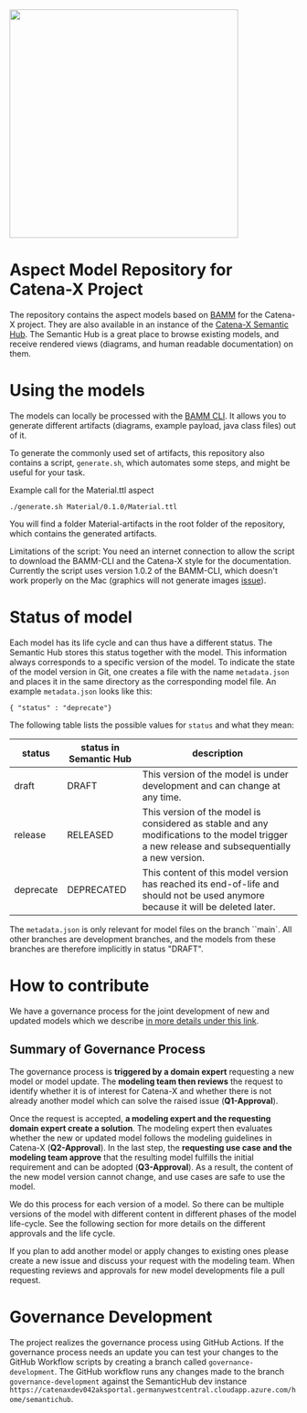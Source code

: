 <img src="https://raw.githubusercontent.com/catenax/tractusx/main/portal/code/tractus-x-portal/public/Catena-X_Logo_mit_Zusatz_2021.svg" width="400">

# Aspect Model Repository for Catena-X Project
The repository contains the aspect models based on [BAMM](https://openmanufacturingplatform.github.io/sds-documentation/bamm-specification/snapshot/index.html) for the Catena-X project.
They are also available in an instance of the [Catena-X Semantic Hub](https://catenaxintaksportal.germanywestcentral.cloudapp.azure.com/home/semantichub). The Semantic Hub is a great place to browse existing models, and receive rendered views (diagrams, and human readable documentation) on them.


# Using the models
The models can locally be processed with the [BAMM CLI](https://openmanufacturingplatform.github.io/sds-documentation/sds-documentation/index.html).
It allows you to generate different artifacts (diagrams, example payload, java class files) out of it.

To generate the commonly used set of artifacts, this repository also contains a script, `generate.sh`, which automates some steps, and might be useful for your task.

Example call for the Material.ttl aspect
```
./generate.sh Material/0.1.0/Material.ttl

```
You will find a folder Material-artifacts in the root folder of the repository, which contains the generated artifacts.

Limitations of the script: You need an internet connection to allow the script to download the BAMM-CLI and the Catena-X style for the documentation. 
Currently the script uses version 1.0.2 of the BAMM-CLI, which doesn't work properly on the Mac (graphics will not generate images [issue](https://github.com/OpenManufacturingPlatform/sds-sdk/issues/38)). 

# Status of model
Each model has its life cycle and can thus have a different status. The Semantic Hub stores this status together with the model. This information always corresponds to a specific version of the model. To indicate the state of the model version in Git, one creates a file with the name `metadata.json` and places it in the same directory as the corresponding model file. An example `metadata.json` looks like this:

```
{ "status" : "deprecate"} 
```

The following table lists the possible values for `status` and what they mean:

status | status in Semantic Hub | description
----| ---- | ---- |
draft | DRAFT | This version of the model is under development and can change at any time.
release | RELEASED | This version of the model is considered as stable and any modifications to the model trigger a new release and subsequentially a new version. 
deprecate | DEPRECATED | This content of this model version has reached its end-of-life and should not be used anymore because it will be deleted later. 

The ``metadata.json`` is only relevant for model files on the branch ``main`. All other branches are development branches, and the models from these branches are therefore implicitly in status "DRAFT". 

# How to contribute
We have a governance process for the joint development of new and updated models which we describe [in more details under this link](GOVERNANCE.md). 

## Summary of Governance Process
The governance process is **triggered by a domain expert** requesting a new model or model update. The **modeling team then reviews** the request to identify whether it is of interest for Catena-X and whether there is not already another model which can solve the raised issue (**Q1-Approval**). 

Once the request is accepted, **a modeling expert and the requesting domain expert create a solution**. The modeling expert then evaluates whether the new or updated model follows the modeling guidelines in Catena-X (**Q2-Approval**). In the last step, the **requesting use case and the modeling team approve** that the resulting model fulfills the initial requirement and can be adopted (**Q3-Approval**). As a result, the content of the new model version cannot change, and use cases are safe to use the model.

We do this process for each version of a model. So there can be multiple versions of the model with different content in different phases of the model life-cycle. 
See the following section for more details on the different approvals and the life cycle. 

If you plan to add another model or apply changes to existing ones please create a new issue and discuss your request with the modeling team. When requesting reviews and approvals for new model developments file a pull request.

# Governance Development

The project realizes the governance process using GitHub Actions. If the governance process needs an update you can 
test your changes to the GitHub Workflow scripts by creating a branch called `governance-development`. The GitHub workflow
runs any changes made to the branch `governance-development` against the SemanticHub dev instance `https://catenaxdev042aksportal.germanywestcentral.cloudapp.azure.com/home/semantichub`.
